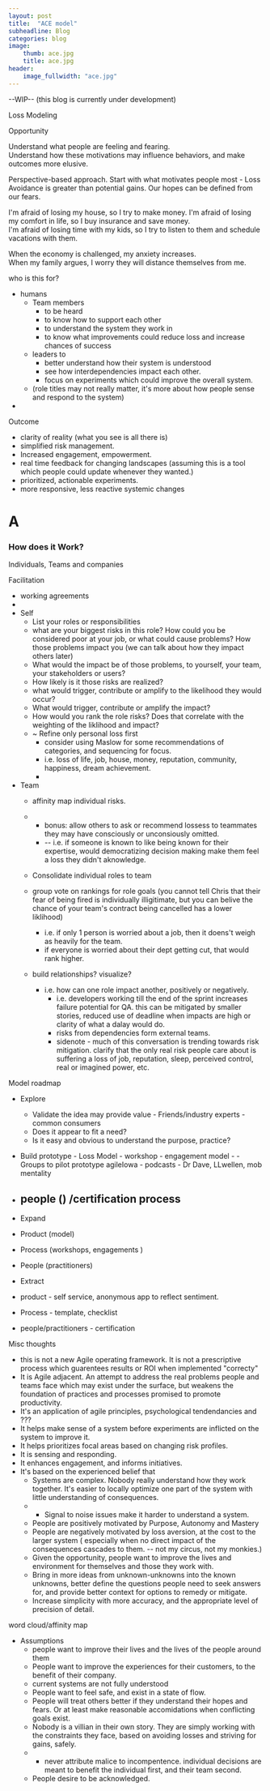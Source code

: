 ```yaml
---
layout: post
title:  "ACE model"
subheadline: Blog
categories: blog
image:
    thumb: ace.jpg
    title: ace.jpg
header:
    image_fullwidth: "ace.jpg"
---
```

--WIP--
(this blog is currently under development)


Loss Modeling

Opportunity 

Understand what people are feeling and fearing.  
Understand how these motivations may influence behaviors, and make outcomes more elusive.  

Perspective-based approach.  Start with what motivates people most - Loss Avoidance is greater than potential gains.
Our hopes can be defined from our fears.  

I'm afraid of losing my house, so I try to make money. 
I'm afraid of losing my comfort in life, so I buy insurance and save money.  
I'm afraid of losing time with my kids, so I try to listen to them and schedule vacations with them. 

When the economy is challenged, my anxiety increases.  
When my family argues, I worry they will distance themselves from me.  

who is this for?
- humans
  - Team members 
    - to be heard
    - to know how to support each other
    - to understand the system they work in
    - to know what improvements could reduce loss and increase chances of success
  - leaders to
    - better understand how their system is understood
    - see how interdependencies impact each other.
    - focus on experiments which could improve the overall system. 
  - (role titles may not really matter, it's more about how people sense and respond to the system)
- 

Outcome
- clarity of reality (what you see is all there is)
- simplified risk management. 
- Increased engagement, empowerment.
- real time feedback for changing landscapes (assuming this is a tool which people could update whenever they wanted.)
- prioritized, actionable experiments.
- more responsive, less reactive systemic changes


<h1 style="">A</h1><h3>How does it Work?</h3>
Individuals, Teams and companies  


Facilitation
- working agreements
- 
- Self
  - List your roles or responsibilities
  - what are your biggest risks in this role?  How could you be considered poor at your job, or what could cause problems?  How those problems impact you (we can talk about how they impact others later)
  - What would the impact be of those problems, to yourself, your team, your stakeholders or users?
  - How likely is it those risks are realized?
  - what would trigger, contribute or amplify to the likelihood they would occur?
  - What would trigger, contribute or amplify the impact?
  - How would you rank the role risks?  Does that correlate with the weighting of the liklihood and impact?
  - ~ Refine only personal loss first
    - consider using Maslow for some recommendations of categories, and sequencing for focus.
    - i.e. loss of life, job, house, money, reputation, community, happiness, dream achievement.  
    - 
- Team
  - affinity map individual risks. 
  - - bonus: allow others to ask or recommend lossess to teammates they may have consciously or unconsiously omitted.  
    - -- i.e. if someone is known to like being known for their expertise, would democratizing decision making make them feel a loss they didn't aknowledge.
  - Consolidate individual roles to team

  - group vote on rankings for role goals (you cannot tell Chris that their fear of being fired is individually illigitimate, but you can belive the chance of your team's contract being cancelled has a lower liklihood)
    - i.e. if only 1 person is worried about a job, then it doens't weigh as heavily for the team.  
    - if everyone is worried about their dept getting cut, that would rank higher.
  - build relationships?  visualize?
    - i.e. how can one role impact another, positively or negatively.  
      - i.e. developers working till the end of the sprint increases failure potential for QA.  this can be mitigated by smaller stories, reduced use of deadline when impacts are high or clarity of what a dalay would do.
      - risks from dependencies form external teams.
      - sidenote - much of this conversation is trending towards risk mitigation.  clarify that the only real risk people care about is suffering a loss of job, reputation, sleep, perceived control, real or imagined power, etc.

Model roadmap
-   Explore
      -  Validate the idea may provide value
        - Friends/industry experts
        - common consumers
      - Does it appear to fit a need?
      - Is it easy and obvious to understand the purpose, practice? 
  -   Build prototype 
    - Loss Model
    - workshop 
    - engagement model
    - - Groups to pilot prototype
        agileIowa
    - podcasts - Dr Dave, LLwellen, mob mentality
  - people () /certification process
    - 
- Expand
 - Product (model)
 - Process (workshops, engagements )
 - People (practitioners)

- Extract
 - product - self service, anonymous app to reflect sentiment. 
 - Process - template, checklist
 - people/practitioners - certification

Misc thoughts
- this is not a new Agile operating framework.  It is not a prescriptive process which guarentees results or ROI when implemented "correcty"
- It is Agile adjacent.  An attempt to address the real problems people and teams face which may exist under the surface, but weakens the foundation of practices and processes promised to promote productivity. 
- It's an application of agile principles, psychological tendendancies and ???
- It helps make sense of a system before experiments are inflicted on the system to improve it. 
- It helps prioritizes focal areas based on changing risk profiles.
- It is sensing and responding.
- It enhances engagement, and informs initiatives.
- It's based on the experienced belief that
  - Systems are complex.  Nobody really understand how they work together.  It's easier to locally optimize one part of the system with little understanding of consequences.
  - - Signal to noise issues make it harder to understand a system. 
  - People are positively motivated by Purpose, Autonomy and Mastery
  - People are negatively motivated by loss aversion, at the cost to the larger system ( especially when no direct impact of the consequences cascades to them. -- not my circus, not my monkies.)
  - Given the opportunity, people want to improve the lives and environment for themselves and those they work with.
  - Bring in more ideas from unknown-unknowns into the known unknowns, better define the questions people need to seek answers for, and provide better context for options to remedy or mitigate.  
  - Increase simplicity with more accuracy, and the appropriate level of precision of detail.  

word cloud/affinity map

- Assumptions
  - people want to improve their lives and the lives of the people around them
  - People want to improve the experiences for their customers, to the benefit of their company.
  - current systems are not fully understood
  - People want to feel safe, and exist in a state of flow.
  - People will treat others better if they understand their hopes and fears.  Or at least make reasonable accomidations when conflicting goals exist.
  - Nobody is a villian in their own story.  They are simply working with the constraints they face, based on avoiding losses and striving for gains, safely.  
  - - never attribute malice to incompentence.  individual decisions are meant to benefit the individual first, and their team second.
  - People desire to be acknowledged.
